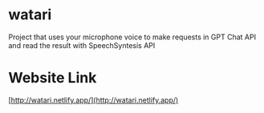 # watari
Project that uses your microphone voice to make requests in GPT Chat API and read the result with SpeechSyntesis API

# Website Link
[http://watari.netlify.app/](http://watari.netlify.app/)
